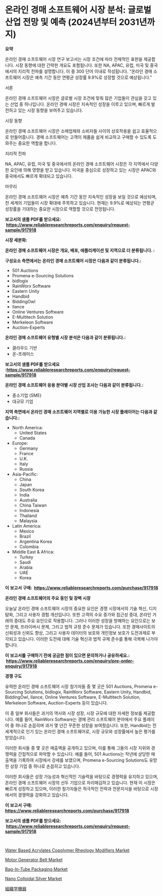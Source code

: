 <p><h1>온라인 경매 소프트웨어 시장 분석: 글로벌 산업 전망 및 예측 (2024년부터 2031년까지)</h1></p><p><strong>요약</strong></p>
<p><p>온라인 경매 소프트웨어 시장 연구 보고서는 시장 조건에 따라 전체적인 표현을 제공합니다. 시장 동향에 대한 간략한 개요도 포함됩니다. 또한 NA, APAC, 유럽, 미국 및 중국에서의 지리적 전파를 설명합니다. 이 중 300 단어 이내로 작성됩니다. "온라인 경매 소프트웨어 시장은 예측 기간 동안 연평균 성장률 9.9%로 성장할 것으로 예상됩니다."</p><p>서론</p><p>온라인 경매 소프트웨어 시장은 글로벌 시장 조건에 맞춰 많은 기업들이 관심을 갖고 있는 산업 중 하나입니다. 온라인 경매 시장은 지속적인 성장을 이루고 있으며, 빠르게 발전하고 있는 시장 동향을 보여주고 있습니다.</p><p>시장 동향</p><p>온라인 경매 소프트웨어 시장은 소매업체와 소비자들 사이의 상호작용을 쉽고 효율적으로 만들어줍니다. 경매 소프트웨어는 고객이 제품을 쉽게 비교하고 구매할 수 있도록 도와주는 중요한 역할을 합니다.</p><p>지리적 전파</p><p>NA, APAC, 유럽, 미국 및 중국에서의 온라인 경매 소프트웨어 시장은 각 지역에서 다양한 요인에 의해 영향을 받고 있습니다. 미국을 중심으로 성장하고 있는 시장은 APAC와 중국에서도 빠르게 확대되고 있습니다.</p><p>마무리</p><p>온라인 경매 소프트웨어 시장은 예측 기간 동안 지속적인 성장을 보일 것으로 예상되며, 전 세계의 기업들이 시장 확대에 주목하고 있습니다. 현재는 9.9%로 예상되는 연평균 성장률을 기대하는 중요한 시장으로 역할할 것으로 전망됩니다.</p></p>
<p><strong>보고서의 샘플 PDF를 받으세요: &nbsp;<a href="https://www.reliableresearchreports.com/enquiry/request-sample/917918">https://www.reliableresearchreports.com/enquiry/request-sample/917918</a></strong></p>
<p><strong>시장 세분화:</strong></p>
<p><strong> 온라인 경매 소프트웨어 시장은 개요, 배포, 애플리케이션 및 지역으로 더 분류됩니다. :</strong></p>
<p><strong>구성요소 측면에서는 온라인 경매 소프트웨어 시장은 다음과 같이 분류됩니다.:</strong></p>
<p><ul><li>501 Auctions</li><li>Promena e-Sourcing Solutions</li><li>bidlogix</li><li>RainWorx Software</li><li>Eastern Unity</li><li>Handbid</li><li>BiddingOwl</li><li>Ilance</li><li>Online Ventures Software</li><li>E-Multitech Solution</li><li>Merkeleon Software</li><li>Auction-Experts</li></ul></p>
<p><strong> 온라인 경매 소프트웨어 유형별 시장 분석은 다음과 같이 분류됩니다.:</strong></p>
<p><ul><li>클라우드 기반</li><li>온-프레미스</li></ul></p>
<p><strong>보고서의 샘플 PDF를 받으세요 :<a href="https://www.reliableresearchreports.com/enquiry/request-sample/917918">https://www.reliableresearchreports.com/enquiry/request-sample/917918</a></strong></p>
<p><strong> 온라인 경매 소프트웨어 응용 분야별 시장 산업 조사는 다음과 같이 분류됩니다.:</strong></p>
<p><ul><li>중소기업 (SME)</li><li>대규모 기업</li></ul></p>
<p><strong>지역 측면에서 온라인 경매 소프트웨어 지역별로 이용 가능한 시장 플레이어는 다음과 같습니다.:</strong></p>
<p><ul>
    <li>
        North America:
        <ul>
            <li>United States</li>
            <li>Canada</li>
        </ul>
    </li>
    <li>
        Europe:
        <ul>
            <li>Germany</li>
            <li>France</li>
            <li>U.K.</li>
            <li>Italy</li>
            <li>Russia</li>
        </ul>
    </li>
    <li>
        Asia-Pacific:
        <ul>
            <li>China</li>
            <li>Japan</li>
            <li>South Korea</li>
            <li>India</li>
            <li>Australia</li>
            <li>China Taiwan</li>
            <li>Indonesia</li>
            <li>Thailand</li>
            <li>Malaysia</li>
        </ul>
    </li>
    <li>
        Latin America:
        <ul>
            <li>Mexico</li>
            <li>Brazil</li>
            <li>Argentina Korea</li>
            <li>Colombia</li>
        </ul>
    </li>
    <li>
        Middle East & Africa:
        <ul>
            <li>Turkey</li>
            <li>Saudi</li>
            <li>Arabia</li>
            <li>UAE</li>
            <li>Korea</li>
        </ul>
    </li>
    </ul></p>
<p><strong>이 보고서 구매: &nbsp;<a href="https://www.reliableresearchreports.com/purchase/917918">https://www.reliableresearchreports.com/purchase/917918</a></strong></p>
<p><strong>온라인 경매 소프트웨어의 주요 동인 및 장벽 시장</strong></p>
<p><p>오늘날 온라인 경매 소프트웨어 시장의 중요한 요인은 경쟁 시장에서의 기술 혁신, 디지턈화, 그리고 사용자 경험 개선입니다. 또한 고객의 수요 증가와 접근성 증대, 온라인 거래의 증대도 주요 요인으로 작용합니다. 그러나 이러한 성장을 방해하는 요인으로는 보안 문제, 프라이버시 문제, 그리고 법적 규정 준수 문제가 있습니다. 또한 경매사이트의 신뢰성과 신뢰도 향상, 그리고 사용자 데이터의 보호와 개인정보 보호가 도전과제로 부각되고 있습니다. 이러한 도전에 대해 기술 혁신과 법적 규제 준수를 통해 극복해 나가야 합니다.</p></p>
<p><strong>이 보고서를 구매하기 전에 궁금한 점이 있으면 문의하거나 공유하세요.: &nbsp;<a href="https://www.reliableresearchreports.com/enquiry/pre-order-enquiry/917918">https://www.reliableresearchreports.com/enquiry/pre-order-enquiry/917918</a></strong></p>
<p><strong>경쟁 구도</strong></p>
<p><p>유력한 온라인 경매 소프트웨어 시장 참가자들 중 몇 곳은 501 Auctions, Promena e-Sourcing Solutions, bidlogix, RainWorx Software, Eastern Unity, Handbid, BiddingOwl, Ilance, Online Ventures Software, E-Multitech Solution, Merkeleon Software, Auction-Experts 등이 있습니다.</p><p>이 중 일부 회사들은 과거의 역사와 시장 성장, 시장 규모에 대한 자세한 정보를 제공합니다. 예를 들어, RainWorx Software는 경매 관리 소프트웨어 분야에서 주요 플레이어 중 하나로 손꼽히며 과거 몇 년간 꾸준한 성장을 보여줬습니다. 또한, Handbid는 전 세계적으로 인기 있는 온라인 경매 소프트웨어로, 시장 규모와 성장률에서 높은 평가를 받았습니다.</p><p>이러한 회사들 중 몇 곳은 매출액을 공개하고 있으며, 이를 통해 그들의 시장 지위와 경쟁력을 간접적으로 파악할 수 있습니다. 예를 들어, 501 Auctions는 작년에 상당한 매출액을 기록하여 시장에서 강세를 보였으며, Promena e-Sourcing Solutions도 유망한 상장 기업 중 하나로 손꼽히고 있습니다.</p><p>이러한 회사들은 성장 가능성과 혁신적인 기술력을 바탕으로 경쟁력을 유지하고 있으며, 온라인 경매 소프트웨어 시장의 선두 기업으로 자리매김하고 있습니다. 현재 이 시장은 빠르게 성장하고 있으며, 이러한 참가자들은 적극적인 전략과 전문지식을 바탕으로 시장에서의 경쟁력을 강화하고 있습니다.</p></p>
<p><strong>이 보고서 구매: &nbsp; <a href="https://www.reliableresearchreports.com/purchase/917918">https://www.reliableresearchreports.com/purchase/917918</a></strong></p>
<p><strong>보고서의 샘플 PDF를 받으세요: &nbsp;<a href="https://www.reliableresearchreports.com/enquiry/request-sample/917918">https://www.reliableresearchreports.com/enquiry/request-sample/917918</a></strong><strong></strong></p>
<p>&nbsp;</p>
<p><p><a href="https://view.publitas.com/reportprime-1/water-based-acrylates-copolymer-rheology-modifiers-market-size-market-share-and-global-market-analysis-report-2024-2031/">Water Based Acrylates Copolymer Rheology Modifiers Market</a></p><p><a href="https://github.com/Sarissaschmalingtr6fz2739/Market-Research-Report-List-1/blob/main/motor-generator-belt-market.md">Motor Generator Belt Market</a></p><p><a href="https://summer-dogwood-3e9.notion.site/Bag-In-Tube-Packaging-Market-Size-Furnishes-Valuable-Information-Encompassing-Market-Share-Market-T-6cae79b3e1f34c81a280512d3f91a9ab">Bag-In-Tube Packaging Market</a></p><p><a href="https://issuu.com/reportprime-2/docs/nano-colloidal-silver-market-size-2030.pptx">Nano Colloidal Silver Market</a></p><p><a href="https://medium.com/@royalmiller09/%E7%B5%84%E7%B9%94%E5%AD%A6%E6%A9%9F%E5%99%A8%E5%B8%82%E5%A0%B4%E8%A6%8F%E6%A8%A1%E3%81%AF-%E3%82%B0%E3%83%AD%E3%83%BC%E3%83%90%E3%83%AB%E7%94%A3%E6%A5%AD%E3%81%AB%E3%81%8A%E3%81%91%E3%82%8B%E6%9C%80%E9%81%A9%E3%81%AA%E3%83%9E%E3%83%BC%E3%82%B1%E3%83%86%E3%82%A3%E3%83%B3%E3%82%B0%E3%83%81%E3%83%A3%E3%83%8D%E3%83%AB%E3%82%92%E6%98%8E%E3%82%89%E3%81%8B%E3%81%AB%E3%81%97%E3%81%BE%E3%81%99-94edbbea12dc">組織学機器</a></p></p>